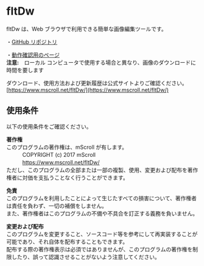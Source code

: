﻿# fltDw  
fltDw は、Web ブラウザで利用できる簡単な画像編集ツールです。  
  
・[GitHub リポジトリ](https://github.com/mScroll/fltDw)  
  
・[動作確認用のページ](https://mscroll.github.io/fltDw/fltdw.htm)  
__注意:__　ローカル コンピュータで使用する場合と異なり、画像のダウンロードに時間を要します  
  
ダウンロード、使用方法および更新履歴は公式サイトよりご確認ください。  
[https://www.mscroll.net/fltDw/](https://www.mscroll.net/fltDw/)  
  
## 使用条件  
以下の使用条件をご確認ください。  
  
__著作権__  
このプログラムの著作権は、mScroll が有します。  
　　　COPYRIGHT (c) 2017 mScroll  
　　　https://www.mscroll.net/fltDw/  
ただし、このプログラムの全部または一部の複製、使用、変更および配布を著作権者に対価を支払うことなく行うことができます。  
  
__免責__  
このプログラムを利用したことによって生じたすべての損害について、著作権者は責任を負わず、一切の補償をしません。  
また、著作権者はこのプログラムの不備や不具合を訂正する義務を負いません。  
  
__変更および配布__  
このプログラムを変更すること、ソースコード等を参考にして再実装することが可能であり、それ自体を配布することもできます。  
配布する際の著作権表示は必須ではありませんが、このプログラムの著作権を制限したり、誤って認識させることがないよう注意してください。